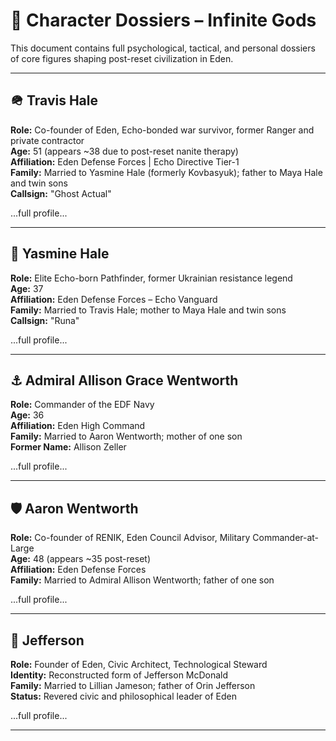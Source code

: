 # 🧬 Character Dossiers – Infinite Gods

This document contains full psychological, tactical, and personal dossiers of core figures shaping post-reset civilization in Eden.

---

## 🪖 Travis Hale

**Role:** Co-founder of Eden, Echo-bonded war survivor, former Ranger and private contractor  
**Age:** 51 (appears ~38 due to post-reset nanite therapy)  
**Affiliation:** Eden Defense Forces | Echo Directive Tier-1  
**Family:** Married to Yasmine Hale (formerly Kovbasyuk); father to Maya Hale and twin sons  
**Callsign:** "Ghost Actual"

...full profile...

---

## 🎯 Yasmine Hale

**Role:** Elite Echo-born Pathfinder, former Ukrainian resistance legend  
**Age:** 37  
**Affiliation:** Eden Defense Forces – Echo Vanguard  
**Family:** Married to Travis Hale; mother to Maya Hale and twin sons  
**Callsign:** "Runa"

...full profile...

---

## ⚓ Admiral Allison Grace Wentworth

**Role:** Commander of the EDF Navy  
**Age:** 36  
**Affiliation:** Eden High Command  
**Family:** Married to Aaron Wentworth; mother of one son  
**Former Name:** Allison Zeller

...full profile...

---

## 🛡️ Aaron Wentworth

**Role:** Co-founder of RENIK, Eden Council Advisor, Military Commander-at-Large  
**Age:** 48 (appears ~35 post-reset)  
**Affiliation:** Eden Defense Forces  
**Family:** Married to Admiral Allison Wentworth; father of one son

...full profile...

---

## 🧠 Jefferson

**Role:** Founder of Eden, Civic Architect, Technological Steward  
**Identity:** Reconstructed form of Jefferson McDonald  
**Family:** Married to Lillian Jameson; father of Orin Jefferson  
**Status:** Revered civic and philosophical leader of Eden

...full profile...

---